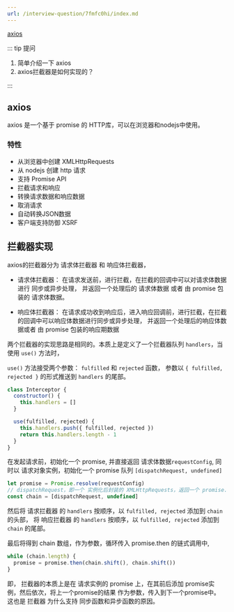```yaml
---
url: /interview-question/7fmfc0hi/index.md
---
```

[axios](https://github.com/axios/axios)

::: tip 提问

1. 简单介绍一下 axios
2. axios拦截器是如何实现的？

:::

## axios

axios 是一个基于 promise 的 HTTP库，可以在浏览器和nodejs中使用。

### 特性

* 从浏览器中创建 XMLHttpRequests
* 从 nodejs 创建 http 请求
* 支持 Promise API
* 拦截请求和响应
* 转换请求数据和响应数据
* 取消请求
* 自动转换JSON数据
* 客户端支持防御 XSRF

## 拦截器实现

axios的拦截器分为 请求体拦截器 和 响应体拦截器，

* 请求体拦截器： 在请求发送前，进行拦截，在拦截的回调中可以对请求体数据进行 同步或异步处理，
  并返回一个处理后的 请求体数据 或者 由 promise 包装的 请求体数据。

* 响应体拦截器： 在请求成功收到响应后，进入响应回调前，进行拦截，在拦截的回调中可以响应体数据进行同步或异步处理，
  并返回一个处理后的响应体数据或者 由 promise 包装的响应期数据

两个拦截器的实现思路是相同的。本质上是定义了一个拦截器队列 `handlers`，当使用 `use()` 方法时，

`use()` 方法接受两个参数： `fulfilled` 和 `rejected` 函数，
参数以 `{ fulfilled, rejected }` 的形式推送到 `handlers` 的尾部。

```js
class Interceptor {
  constructor() {
    this.handlers = []
  }

  use(fulfilled, rejected) {
    this.handlers.push({ fulfilled, rejected })
    return this.handlers.length - 1
  }
}
```

在发起请求前，初始化一个 promise, 并直接返回 请求体数据`requestConfig`,
同时以 请求对象实例，初始化一个 promise 队列 `[dispatchRequest, undefined]`

```js
let promise = Promise.resolve(requestConfig)
// dispatchRequest，即一个 实例化后封装的 XMLHttpRequests，返回一个 promise.resolve(response)
const chain = [dispatchRequest, undefined]
```

然后将 请求拦截器 的 `handlers` 按顺序，以 `fulfilled, rejected` 添加到 `chain` 的头部，
将 响应拦截器 的 `handlers` 按顺序，以 `fulfilled, rejected` 添加到 `chain` 的尾部。

最后将得到 chain 数组，作为参数，循环传入 promise.then 的链式调用中,

```js
while (chain.length) {
  promise = promise.then(chain.shift(), chain.shift())
}
```

即， 拦截器的本质上是在 请求实例的 promise 上，在其前后添加 promise实例，然后依次，将上一个promise的结果
作为参数，传入到下一个promise中。 这也是 拦截器 为什么支持 同步函数和异步函数的原因。
